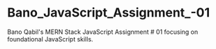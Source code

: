 # Bano_JavaScript_Assignment_-01
Bano Qabil's MERN Stack JavaScript Assignment # 01 focusing on foundational JavaScript skills.
